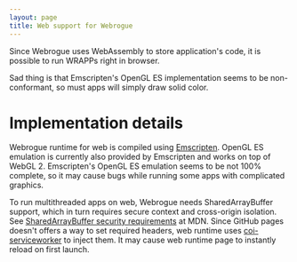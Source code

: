 ```yaml
---
layout: page
title: Web support for Webrogue
---
```


Since Webrogue uses WebAssembly to store application's code, it is possible to run WRAPPs right in browser.
<!-- [This web runtime](../demos/dynamic/index.html) demonstrates this feature. -->
Sad thing is that Emscripten's OpenGL ES implementation seems to be non-conformant, so must apps will simply draw solid color.
<!-- Currently it allows you only to pick a WRAPP file and run it. -->
<!-- Code runs completely locally. -->

# Implementation details

Webrogue runtime for web is compiled using [Emscripten](https://emscripten.org/). 
OpenGL ES emulation is currently also provided by Emscripten and works on top of WebGL 2.
Emscripten's OpenGL ES emulation seems to be not 100% complete, so it may cause bugs while running some apps with complicated graphics.

To run multithreaded apps on web, Webrogue needs SharedArrayBuffer support, which in turn requires secure context and cross-origin isolation. 
See [SharedArrayBuffer security requirements](https://developer.mozilla.org/en-US/docs/Web/JavaScript/Reference/Global_Objects/SharedArrayBuffer#security_requirements) at MDN.
Since GitHub pages doesn't offers a way to set required headers, web runtime uses [coi-serviceworker](https://github.com/gzuidhof/coi-serviceworker) to inject them.
It may cause web runtime page to instantly reload on first launch.

